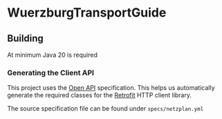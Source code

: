 # WuerzburgTransportGuide

## Building

At minimum Java 20 is required

### Generating the Client API

This project uses the [Open API](https://www.openapis.org/what-is-openapi) specification.
This helps us automatically generate the required classes for the [Retrofit](https://square.github.io/retrofit/) HTTP client library.

The source specification file can be found under ``specs/netzplan.yml``

```shell

```
